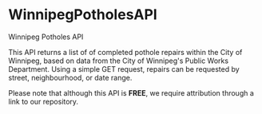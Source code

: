 # WinnipegPotholesAPI
Winnipeg Potholes API


This API returns a list of of completed pothole repairs within the City of Winnipeg, based on data from the City of Winnipeg's Public Works Department. Using a simple GET request, repairs can be requested by street, neighbourhood, or date range.

Please note that although this API is **FREE**, we require attribution through a link to our repository.
